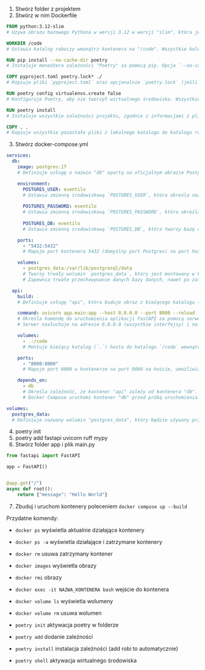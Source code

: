 1. Stwórz folder z projektem
2. Stwórz w nim Dockerfile
```Dockerfile
FROM python:3.12-slim  
# Używa obrazu bazowego Pythona w wersji 3.12 w wersji "slim", która jest lżejsza i zajmuje mniej miejsca niż pełne obrazy.

WORKDIR /code  
# Ustawia katalog roboczy wewnątrz kontenera na "/code". Wszystkie kolejne polecenia będą wykonywane w tym katalogu.

RUN pip install --no-cache-dir poetry  
# Instaluje menedżera zależności "Poetry" za pomocą pip. Opcja `--no-cache-dir` zapobiega zapisywaniu tymczasowych plików instalacyjnych, co oszczędza miejsce w obrazie.

COPY pyproject.toml poetry.lock* ./  
# Kopiuje pliki `pyproject.toml` oraz opcjonalnie `poetry.lock` (jeśli istnieje) z lokalnego systemu do katalogu roboczego kontenera (`/code`). Te pliki zawierają informacje o zależnościach projektu.

RUN poetry config virtualenvs.create false  
# Konfiguruje Poetry, aby nie tworzył wirtualnego środowiska. Wszystkie zależności będą instalowane globalnie (wewnątrz systemowego środowiska kontenera).

RUN poetry install  
# Instaluje wszystkie zależności projektu, zgodnie z informacjami z plików `pyproject.toml` i `poetry.lock`.

COPY . .  
# Kopiuje wszystkie pozostałe pliki z lokalnego katalogu do katalogu roboczego kontenera (`/code`), aby kontener miał dostęp do pełnego kodu aplikacji.

```
3. Stwórz docker-compose.yml
```yml
services:
  db:
    image: postgres:17  
    # Definiuje usługę o nazwie "db" opartą na oficjalnym obrazie Postgres w wersji 17.

    environment:
      POSTGRES_USER: eventilo  
      # Ustawia zmienną środowiskową `POSTGRES_USER`, która określa nazwę użytkownika w bazie danych na "eventilo".
      
      POSTGRES_PASSWORD: eventilo  
      # Ustawia zmienną środowiskową `POSTGRES_PASSWORD`, która określa hasło użytkownika bazy danych na "eventilo".
      
      POSTGRES_DB: eventilo  
      # Ustawia zmienną środowiskową `POSTGRES_DB`, która tworzy bazę danych o nazwie "eventilo" po uruchomieniu kontenera.

    ports:
      - "5432:5432"  
      # Mapuje port kontenera 5432 (domyślny port Postgres) na port hosta 5432, co pozwala na dostęp do bazy danych z zewnątrz kontenera.

    volumes:
      - postgres_data:/var/lib/postgresql/data  
      # Tworzy trwały wolumin `postgres_data`, który jest montowany w katalogu `/var/lib/postgresql/data` wewnątrz kontenera. 
      # Zapewnia trwałe przechowywanie danych bazy danych, nawet po zatrzymaniu kontenera.

  api:
    build: .  
    # Definiuje usługę "api", która buduje obraz z bieżącego katalogu (`.`), korzystając z pliku Dockerfile.

    command: uvicorn app.main:app --host 0.0.0.0 --port 8000 --reload  
    # Określa komendę do uruchomienia aplikacji FastAPI za pomocą serwera Uvicorn. 
    # Serwer nasłuchuje na adresie 0.0.0.0 (wszystkie interfejsy) i na porcie 8000, z włączoną opcją "reload" dla automatycznego przeładowania podczas zmian w kodzie.

    volumes:
      - .:/code  
      # Montuje bieżący katalog (`.`) hosta do katalogu `/code` wewnątrz kontenera, co pozwala na bieżące wprowadzanie zmian w kodzie bez konieczności odbudowywania obrazu.

    ports:
      - "8000:8000"  
      # Mapuje port 8000 w kontenerze na port 8000 na hoście, umożliwiając dostęp do aplikacji API z zewnątrz kontenera.

    depends_on:
      - db  
      # Określa zależność, że kontener "api" zależy od kontenera "db". 
      # Docker Compose uruchomi kontener "db" przed próbą uruchomienia "api".

volumes:
  postgres_data:  
  # Definiuje nazwany wolumin "postgres_data", który będzie używany przez usługę "db" do trwałego przechowywania danych bazy danych.

```
4. poetry init
5. poetry add fastapi uvicorn ruff mypy
6. Stwórz folder app i plik main.py
```python
from fastapi import FastAPI

app = FastAPI()


@app.get("/")
async def root():
    return {"message": "Hello World"}
```
7. Zbuduj i uruchom kontenery poleceniem `docker compose up --build`

Przydatne komendy:
* `docker ps`  wyświetla aktualnie działające kontenery
* `docker ps -a` wyświetla działające i zatrzymane kontenery
* `docker rm` usuwa zatrzymany kontener
* `docker images` wyświetla obrazy
* `docker rmi` obrazy
* `docker exec -it NAZWA_KONTENERA bash` wejście do kontenera
* `docker volume ls` wyświetla wolumeny
* `docker volume rm` usuwa wolumen

* `poetry init` aktywacja poetry w folderze
* `poetry add` dodanie zależności
* `poetry install` instalacja zależności (add robi to automatycznie)
* `poetry shell` aktywacja wirtualnego środowiska 
